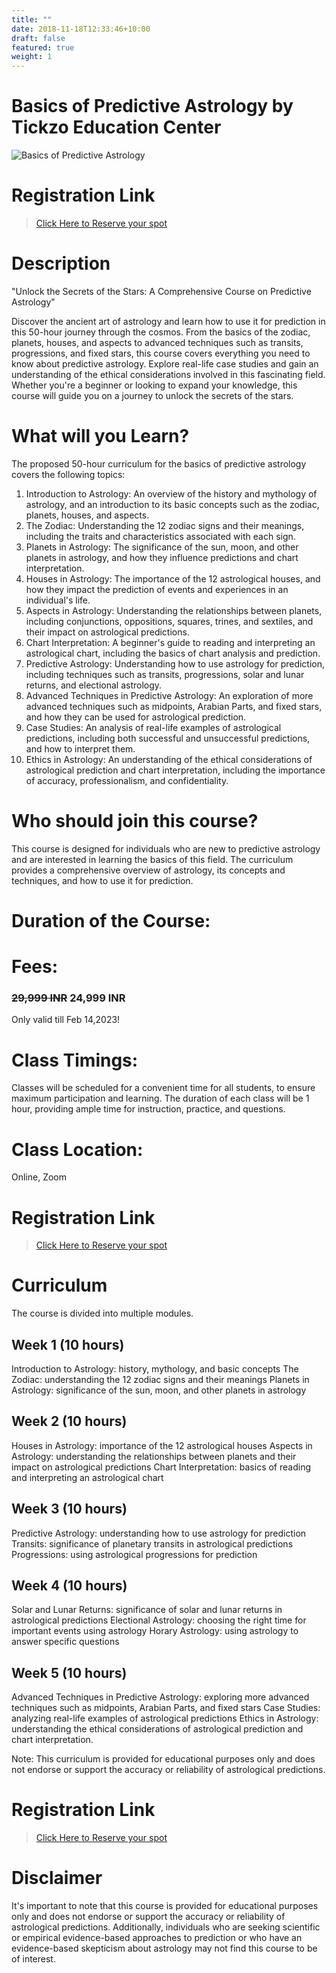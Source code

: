 ```yaml
---
title: ""
date: 2018-11-18T12:33:46+10:00
draft: false
featured: true
weight: 1
---
```

# Basics of Predictive Astrology by Tickzo Education Center

![Basics of Predictive Astrology](../images/illustrations/basics-of-predictive-astrology.png)

# Registration Link
>[Click Here to Reserve your spot](https://wa.me/918919321064?text=I%20am%20interested%20in%20Predictive%20Astrology)

# Description
"Unlock the Secrets of the Stars: A Comprehensive Course on Predictive Astrology"

Discover the ancient art of astrology and learn how to use it for prediction in this 50-hour journey through the cosmos. From the basics of the zodiac, planets, houses, and aspects to advanced techniques such as transits, progressions, and fixed stars, this course covers everything you need to know about predictive astrology. Explore real-life case studies and gain an understanding of the ethical considerations involved in this fascinating field. Whether you're a beginner or looking to expand your knowledge, this course will guide you on a journey to unlock the secrets of the stars.

# What will you Learn?

The proposed 50-hour curriculum for the basics of predictive astrology covers the following topics:
1) Introduction to Astrology: An overview of the history and mythology of astrology, and an introduction to its basic concepts such as the zodiac, planets, houses, and aspects.
2) The Zodiac: Understanding the 12 zodiac signs and their meanings, including the traits and characteristics associated with each sign.
3) Planets in Astrology: The significance of the sun, moon, and other planets in astrology, and how they influence predictions and chart interpretation.
4) Houses in Astrology: The importance of the 12 astrological houses, and how they impact the prediction of events and experiences in an individual's life.
5) Aspects in Astrology: Understanding the relationships between planets, including conjunctions, oppositions, squares, trines, and sextiles, and their impact on astrological predictions.
6) Chart Interpretation: A beginner's guide to reading and interpreting an astrological chart, including the basics of chart analysis and prediction.
7) Predictive Astrology: Understanding how to use astrology for prediction, including techniques such as transits, progressions, solar and lunar returns, and electional astrology.
8) Advanced Techniques in Predictive Astrology: An exploration of more advanced techniques such as midpoints, Arabian Parts, and fixed stars, and how they can be used for astrological prediction.
9) Case Studies: An analysis of real-life examples of astrological predictions, including both successful and unsuccessful predictions, and how to interpret them.
10) Ethics in Astrology: An understanding of the ethical considerations of astrological prediction and chart interpretation, including the importance of accuracy, professionalism, and confidentiality.


# Who should join this course?
This course is designed for individuals who are new to predictive astrology and are interested in learning the basics of this field. The curriculum provides a comprehensive overview of astrology, its concepts and techniques, and how to use it for prediction. 

# Duration of the Course:


# Fees:
### ~~29,999 INR~~ **24,999 INR** 
Only valid till Feb 14,2023!

# Class Timings:
Classes will be scheduled for a convenient time for all students, to ensure maximum participation and learning. The duration of each class will be 1 hour, providing ample time for instruction, practice, and questions. 

# Class Location:
Online, Zoom

# Registration Link
>[Click Here to Reserve your spot](https://wa.me/918919321064?text=I%20am%20interested%20in%20Predictive%20Astrology)

# Curriculum
 The course is divided into multiple modules.
## Week 1 (10 hours)
Introduction to Astrology: history, mythology, and basic concepts
The Zodiac: understanding the 12 zodiac signs and their meanings
Planets in Astrology: significance of the sun, moon, and other planets in astrology
## Week 2 (10 hours)
Houses in Astrology: importance of the 12 astrological houses
Aspects in Astrology: understanding the relationships between planets and their impact on astrological predictions
Chart Interpretation: basics of reading and interpreting an astrological chart
## Week 3 (10 hours)
Predictive Astrology: understanding how to use astrology for prediction
Transits: significance of planetary transits in astrological predictions
Progressions: using astrological progressions for prediction
## Week 4 (10 hours)
Solar and Lunar Returns: significance of solar and lunar returns in astrological predictions
Electional Astrology: choosing the right time for important events using astrology
Horary Astrology: using astrology to answer specific questions

## Week 5 (10 hours)
Advanced Techniques in Predictive Astrology: exploring more advanced techniques such as midpoints, Arabian Parts, and fixed stars
Case Studies: analyzing real-life examples of astrological predictions
Ethics in Astrology: understanding the ethical considerations of astrological prediction and chart interpretation.

Note: This curriculum is provided for educational purposes only and does not endorse or support the accuracy or reliability of astrological predictions.


# Registration Link
>[Click Here to Reserve your spot](https://wa.me/918919321064?text=I%20am%20interested%20in%20Tickzo%20Education%20Center%20Hyderabad)

# Disclaimer
It's important to note that this course is provided for educational purposes only and does not endorse or support the accuracy or reliability of astrological predictions. Additionally, individuals who are seeking scientific or empirical evidence-based approaches to prediction or who have an evidence-based skepticism about astrology may not find this course to be of interest.
